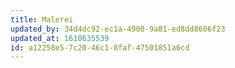```yaml
---
title: Malerei
updated_by: 34d4dc92-ec1a-4900-9a81-ed8dd8606f23
updated_at: 1610635539
id: a12258e5-7c20-46c1-8faf-47501851a6cd
---
```

